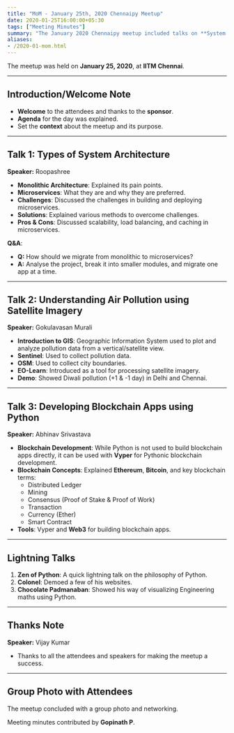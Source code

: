 ```yaml
---
title: "MoM - January 25th, 2020 Chennaipy Meetup"
date: 2020-01-25T16:00:00+05:30
tags: ["Meeting Minutes"]
summary: "The January 2020 Chennaipy meetup included talks on **System Architecture**, **Air Pollution using Satellite Imagery**, and **Blockchain Apps using Python**."
aliases:
- /2020-01-mom.html
---
```


The meetup was held on **January 25, 2020**, at **IITM Chennai**.

---

## Introduction/Welcome Note

- **Welcome** to the attendees and thanks to the **sponsor**.
- **Agenda** for the day was explained.
- Set the **context** about the meetup and its purpose.

---

## Talk 1: Types of System Architecture

**Speaker:** Roopashree

- **Monolithic Architecture**: Explained its pain points.
- **Microservices**: What they are and why they are preferred.
- **Challenges**: Discussed the challenges in building and deploying microservices.
- **Solutions**: Explained various methods to overcome challenges.
- **Pros & Cons**: Discussed scalability, load balancing, and caching in microservices.
  
**Q&A**:

- **Q:** How should we migrate from monolithic to microservices?  
- **A:** Analyse the project, break it into smaller modules, and migrate one app at a time.

---

## Talk 2: Understanding Air Pollution using Satellite Imagery

**Speaker:** Gokulavasan Murali

- **Introduction to GIS**: Geographic Information System used to plot and analyze pollution data from a vertical/satellite view.
- **Sentinel**: Used to collect pollution data.
- **OSM**: Used to collect city boundaries.
- **EO-Learn**: Introduced as a tool for processing satellite imagery.
- **Demo**: Showed Diwali pollution (+1 & -1 day) in Delhi and Chennai.

---

## Talk 3: Developing Blockchain Apps using Python

**Speaker:** Abhinav Srivastava

- **Blockchain Development**: While Python is not used to build blockchain apps directly, it can be used with **Vyper** for Pythonic blockchain development.
- **Blockchain Concepts**: Explained **Ethereum**, **Bitcoin**, and key blockchain terms:
  - Distributed Ledger
  - Mining
  - Consensus (Proof of Stake & Proof of Work)
  - Transaction
  - Currency (Ether)
  - Smart Contract
- **Tools**: Vyper and **Web3** for building blockchain apps.

---

## Lightning Talks

1. **Zen of Python**: A quick lightning talk on the philosophy of Python.
2. **Colonel**: Demoed a few of his websites.
3. **Chocolate Padmanaban**: Showed his way of visualizing Engineering maths using Python.

---

## Thanks Note

**Speaker:** Vijay Kumar

- Thanks to all the attendees and speakers for making the meetup a success.

---

## Group Photo with Attendees

The meetup concluded with a group photo and networking.

Meeting minutes contributed by **Gopinath P**.
